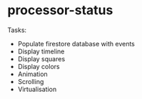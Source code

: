 # processor-status

Tasks:

- Populate firestore database with events
- Display timeline
- Display squares
- Display colors
- Animation
- Scrolling
- Virtualisation
